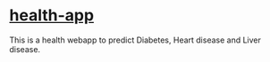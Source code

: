 # [health-app](https://kphealthapp.herokuapp.com/)
This is a health webapp to predict Diabetes, Heart disease and Liver disease.
